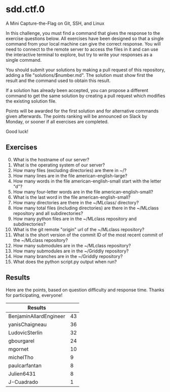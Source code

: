 # sdd.ctf.0

A Mini Capture-the-Flag on Git, SSH, and Linux

In this challenge, you must find a command that gives the response to the
exercise questions below. All exercises have been designed so that a single
command from your local machine can give the correct response. You will need to
connect to the remote server to access the files in it and can use the
interactive terminal to explore, but try to write your responses as a single
command.

You should submit your solutions by making a pull request of this repository,
adding a file "solutions/$number.md". The solution must show first the result
and the command used to obtain this result.

 If a solution has already been accepted,
you can propose a different command to get the same solution by creating a pull
request which modifies the existing solution file.

Points will be awarded for the first solution and for alternative commands
given afterwards. The points ranking will be announced on Slack by Monday, or
sooner if all exercises are completed.

Good luck!

## Exercises

0. What is the hostname of our server?
1. What is the operating system of our server?
2. How many files (excluding directories) are there in ~/?
3. How many lines are in the file american-english-large?
4. How many words in the file american-english-small start with the letter "d"?
5. How many four-letter words are in the file american-english-small?
6. What is the last word in the file american-english-small?
7. How many directories are there in the ~/MLclass/ directory?
8. How many total files (including directories) are there in the ~/MLclass repository and all subdirectories?
9.  How many python files are in the ~/MLclass repository and subdirectories?
10. What is the git remote "origin" url of the ~/MLclass repository?
11. What is the short version of the commit ID of the most recent commit of the ~/MLclass repository?
12. How many submodules are in the ~/MLclass repository?
13. How many submodules are in the ~/Griddly repository?
14. How many branches are in the ~/Griddly repository?
15. What does the python script.py output when run?

## Results

Here are the points, based on question difficulty and response time. Thanks for participating, everyone!

| Results                |     |
| ---------------------- | --- |
| BenjaminAllardEngineer |  43 |
| yanisChaigneau         |  36 |
| LudovicSterlin         |  32 |
| gbourgarel             |  24 |
| mgornet                |  10 |
| michelTho              |   9 |
| paulcarfantan          |   8 |
| Julien6431             |   8 |
| J-Cuadrado             |   1 |

